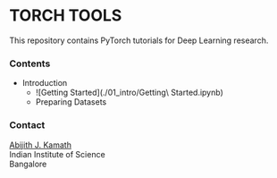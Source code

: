# TORCH TOOLS

This repository contains PyTorch tutorials for Deep Learning research.

### Contents

- Introduction
	- ![Getting Started](./01_intro/Getting\ Started.ipynb)
	- Preparing Datasets

### Contact
[Abijith J. Kamath](https://kamath-abhijith.github.io) <br>
Indian Institute of Science <br>
Bangalore